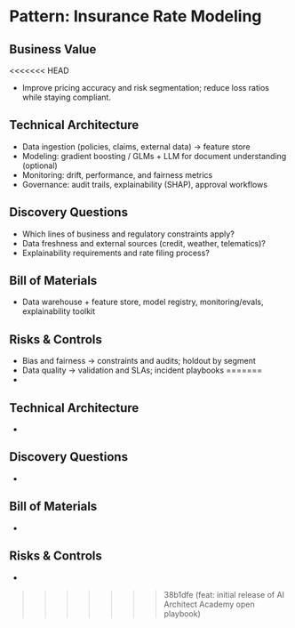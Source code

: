# Pattern: Insurance Rate Modeling

## Business Value
<<<<<<< HEAD
- Improve pricing accuracy and risk segmentation; reduce loss ratios while staying compliant.

## Technical Architecture
- Data ingestion (policies, claims, external data) → feature store
- Modeling: gradient boosting / GLMs + LLM for document understanding (optional)
- Monitoring: drift, performance, and fairness metrics
- Governance: audit trails, explainability (SHAP), approval workflows

## Discovery Questions
- Which lines of business and regulatory constraints apply?
- Data freshness and external sources (credit, weather, telematics)?
- Explainability requirements and rate filing process?

## Bill of Materials
- Data warehouse + feature store, model registry, monitoring/evals, explainability toolkit

## Risks & Controls
- Bias and fairness → constraints and audits; holdout by segment
- Data quality → validation and SLAs; incident playbooks
=======
- 

## Technical Architecture
- 

## Discovery Questions
- 

## Bill of Materials
- 

## Risks & Controls
- 
>>>>>>> 38b1dfe (feat: initial release of AI Architect Academy open playbook)
